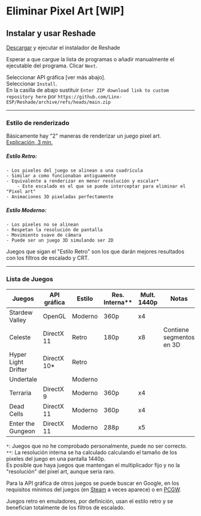 
# Eliminar Pixel Art [WIP]
## Instalar y usar Reshade
[Descargar](https://reshade.me/) y ejecutar el instalador de Reshade

Esperar a que cargue la lista de programas o añadir manualmente el ejecutable del programa. Clicar `Next`.

Seleccionar API gráfica [ver más abajo].  
Seleccionar `Install`.  
En la casilla de abajo sustituir `Enter ZIP download link to custom repository here` por `https://github.com/Linx-ESP/Reshade/archive/refs/heads/main.zip`

---

### Estilo de renderizado 
Básicamente hay "2" maneras de renderizar un juego pixel art.  
[Explicación, 3 min.](https://www.youtube.com/watch?v=jguyR4yJb1M)  
##### Estilo Retro:  
    - Los pixeles del juego se alinean a una cuadrícula
    - Similar a como funcionaban antiguamente  
    - Equivalente a renderizar en menor resolución y escalar*  
        - Este escalado es el que se puede interceptar para eliminar el "Pixel art"  
    - Animaciones 3D pixeladas perfectamente
##### Estilo Moderno:  
    - Los pixeles no se alinean  
    - Respetan la resolución de pantalla  
    - Movimiento suave de cámara
    - Puede ser un juego 3D simulando ser 2D

Juegos que sigan el "Estilo Retro" son los que darán mejores resultados con los filtros de escalado y CRT.  

---

### Lista de Juegos



| Juegos                | API gráfica   | Estilo    | Res. Interna**| Mult. 1440p   | Notas |
| ---                   | ---           | ---       | ---           | ---           | ---   |
| Stardew Valley        | OpenGL        | Moderno   | 360p          | x4            | |
| Celeste               | DirectX 11    | Retro     | 180p          | x8            | Contiene segmentos en 3D  |
| Hyper Light Drifter   | DirectX 10*   | Retro     | | | |
| Undertale             |               | Moderno   | | | |
| Terraria              | DirectX 9     | Moderno   | 360p          | x4            | |
| Dead Cells            | DirectX 11    | Moderno   | 360p          | x4            | |
| Enter the Gungeon     | DirectX 11    | Moderno   | 288p          | x5            | |


`*`: Juegos que no he comprobado personalmente, puede no ser correcto.  
`**`: La resolución interna se ha calculado calculando el tamaño de los pixeles del juego en una pantalla 1440p.  
    Es posible que haya juegos que mantengan el multiplicador fijo y no la "resolución" del pixel art, aunque sería raro.

Para la API gráfica de otros juegos se puede buscar en Google, en los requisitos mínimos del juegos (en [Steam](https://store.steampowered.com) a veces aparece) o en [PCGW](https://www.pcgamingwiki.com).  

Juegos retro en emuladores, por definición, usan el estilo retro y se benefician totalmente de los filtros de escalado.